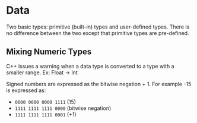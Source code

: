 # Data

Two basic types: primitive (built-in) types and user-defined types. There is no difference between the two except that primitive types are pre-defined. 

## Mixing Numeric Types

C++ issues a warning when a data type is converted to a type with a smaller range. Ex: Float -> Int

Signed numbers are expressed as the bitwise negation + 1. For example -15 is expressed as:

 - `0000 0000 0000 1111` (15)
 - `1111 1111 1111 0000` (bitwise negation)
 - `1111 1111 1111 0001` (+1)
